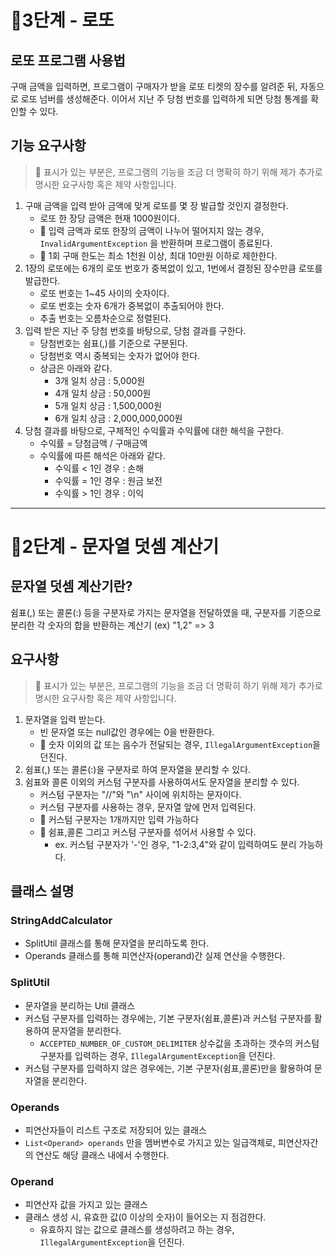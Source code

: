 # 🚀3단계 - 로또

## 로또 프로그램 사용법
구매 금액을 입력하면, 프로그램이 구매자가 받을 로또 티켓의 장수를 알려준 뒤, 자동으로
로또 넘버를 생성해준다. 이어서 지난 주 당첨 번호를 입력하게 되면 당첨 통계를 확인할 수 있다. 

## 기능 요구사항
> 📍 표시가 있는 부분은, 프로그램의 기능을 조금 더 명확히 하기 위해 제가 추가로
> 명시한 요구사항 혹은 제약 사항입니다.

1. 구매 금액을 입력 받아 금액에 맞게 로또를 몇 장 발급할 것인지 결정한다. 
    * 로또 한 장당 금액은 현재 1000원이다.
    * 📍 입력 금액과 로또 한장의 금액이 나누어 떨어지지 않는 경우, `InvalidArgumentException`
     을 반환하며 프로그램이 종료된다.
    * 📍  1회 구매 한도는 최소 1천원 이상, 최대 10만원 이하로 제한한다.
2. 1장의 로또에는 6개의 로또 번호가 중복없이 있고, 1번에서 결정된 장수만큼 
   로또를 발급한다. 
    * 로또 번호는 1~45 사이의 숫자이다. 
    * 로또 번호는 숫자 6개가 중복없이 추출되어야 한다. 
    * 추출 번호는 오름차순으로 정렬된다. 
3. 입력 받은 지난 주 당첨 번호를 바탕으로, 당첨 결과를 구한다.
    * 당첨번호는 쉼표(,)를 기준으로 구분된다.
    * 당첨번호 역시 중복되는 숫자가 없어야 한다. 
    * 상금은 아래와 같다.   
        * 3개 일치 상금 : 5,000원
        * 4개 일치 상금 : 50,000원    
        * 5개 일치 상금 : 1,500,000원
        * 6개 일치 상금 : 2,000,000,000원
4. 당첨 결과를 바탕으로, 구체적인 수익률과 수익률에 대한 해석을 구한다.
    * 수익률 = 당첨금액 / 구매금액
    * 수익률에 따른 해석은 아래와 같다.
        * 수익률 < 1인 경우 : 손해
        * 수익률 = 1인 경우 : 원금 보전
        * 수익률 > 1인 경우 : 이익
---    
# 🚀2단계 - 문자열 덧셈 계산기

## 문자열 덧셈 계산기란?
쉼표(,) 또는 콜론(:) 등을 구분자로 가지는 문자열을 전달하였을 때, 구분자를 기준으로 분리한 
각 숫자의 합을 반환하는 계산기 
(ex) "1,2" => 3

## 요구사항
> 📍 표시가 있는 부분은, 프로그램의 기능을 조금 더 명확히 하기 위해 제가 추가로 
> 명시한 요구사항 혹은 제약 사항입니다.  
1. 문자열을 입력 받는다. 
   * 빈 문자열 또는 null값인 경우에는 0을 반환한다. 
   * 📍 숫자 이외의 값 또는 음수가 전달되는 경우, `IllegalArgumentException`을 던진다.
2. 쉼표(,) 또는 콜론(:)을 구분자로 하여 문자열을 분리할 수 있다.
3. 쉼표와 콜론 이외의 커스텀 구분자를 사용하여서도 문자열을 분리할 수 있다. 
    * 커스텀 구분자는 "//"와 "\n" 사이에 위치하는 문자이다.
    * 커스텀 구분자를 사용하는 경우, 문자열 앞에 먼저 입력된다.
    * 📍 커스텀 구분자는 1개까지만 입력 가능하다 
    * 📍 쉼표,콜론 그리고 커스텀 구분자를 섞어서 사용할 수 있다. 
      * ex. 커스텀 구분자가 '-'인 경우, "1-2:3,4"와 같이 입력하여도 분리 가능하다.  


## 클래스 설명
### StringAddCalculator
- SplitUtil 클래스를 통해 문자열을 분리하도록 한다.
- Operands 클래스를 통해 피연산자(operand)간 실제 연산을 수행한다. 
### SplitUtil
- 문자열을 분리하는 Util 클래스 
- 커스텀 구분자를 입력하는 경우에는, 기본 구분자(쉼표,콜론)과 커스텀 구분자를 활용하여 
문자열을 분리한다.
  * `ACCEPTED_NUMBER_OF_CUSTOM_DELIMITER` 상수값을 초과하는 갯수의 
    커스텀 구분자를 입력하는 경우, `IllegalArgumentException`을 던진다.
- 커스텀 구분자를 입력하지 않은 경우에는, 기본 구분자(쉼표,콜론)만을 활용하여 문자열을
분리한다.
  

### Operands
- 피연산자들이 리스트 구조로 저장되어 있는 클래스
- `List<Operand> operands` 만을 멤버변수로 가지고 있는 일급객체로, 
  피연산자간의 연산도 해당 클래스 내에서 수행한다. 

### Operand
- 피연산자 값을 가지고 있는 클래스 
- 클래스 생성 시, 유효한 값(0 이상의 숫자)이 들어오는 지 점검한다.
   * 유효하지 않는 값으로 클래스를 생성하려고 하는 경우, `IllegalArgumentException`을 던진다.